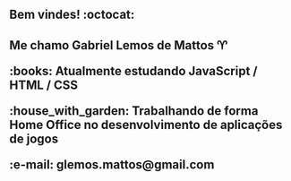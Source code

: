 <h2> Bem vindes! :octocat: <h2>

<p>Me chamo Gabriel Lemos de Mattos ♈ </p>
<p></p>

<p>:books: Atualmente estudando JavaScript / HTML / CSS <p>
  <p> :house_with_garden: Trabalhando de forma Home Office no desenvolvimento de aplicações de jogos </p>
  <p>:e-mail: glemos.mattos@gmail.com </p>
